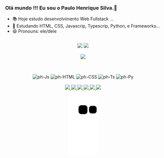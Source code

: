 ### Olá mundo !!! Eu sou o Paulo Henrique Silva.🖖
- 📚 Hoje estudo desenvolvimento Web Fullstack ...
- 🚀 Estudando HTML, CSS, Javascrip, Typescrip, Python, e Frameworks...
- 😄 Pronouns: ele/dele
##
<div align="center">
  <img height="180em" src="https://github-readme-stats.vercel.app/api?username=phdevlpr&show_icons=true&theme=dracula&include_all_commits=true&count_private=true"/>
  <img height="180em" src="https://github-readme-stats.vercel.app/api/top-langs/?username=phdevlpr&layout=compact&langs_count=16&theme=dracula"/><br><br>
  <img width="910em" src="https://c.tenor.com/3bTxZ4HdrysAAAAC/pixels-neon.gif"/>
</div>

##

<div align="center"><br>
  <img alt="ph-Js" height="30" width="40" src="https://cdn.jsdelivr.net/gh/devicons/devicon/icons/javascript/javascript-original.svg"/>
  <img alt="ph-HTML" height="30" width="40" src="https://cdn.jsdelivr.net/gh/devicons/devicon/icons/html5/html5-original.svg"/>
  <img alt="ph-CSS" height="30" width="40" src="https://cdn.jsdelivr.net/gh/devicons/devicon/icons/css3/css3-original.svg"/>
  <img alt="ph-Ts" height="30" width="40" src="https://cdn.jsdelivr.net/gh/devicons/devicon/icons/typescript/typescript-original.svg"/>
  <img alt="ph-Py" height="30" width="40" src="https://cdn.jsdelivr.net/gh/devicons/devicon/icons/python/python-original.svg"/>
</div>

<div align="center"><br>
  <a href="https://www.instagram.com/ph.dvlpr/" target="_blank">
    <img src="https://img.shields.io/badge/Instagram-E4405F?style=for-the-badge&logo=instagram&logoColor=white" target="_blank">
  </a>
  <a href="https://www.facebook.com/phdevlpr/" target="_blank">
    <img src="https://img.shields.io/badge/Facebook-1877F2?style=for-the-badge&logo=facebook&logoColor=white" target="_blank">
  </a>
  <a href="https://www.linkedin.com/in/paulohenriquedev/" target="_blank">
    <img src="https://img.shields.io/badge/LinkedIn-0077B5?style=for-the-badge&logo=linkedin&logoColor=white" target="_blank">
  </a>
  <a href="https://www.reddit.com/user/phdevlpr" target="_blank">
    <img src="https://img.shields.io/badge/Reddit-FF4500?style=for-the-badge&logo=reddit&logoColor=white" target="_blank">
  </a>
  <a href="https://wa.me/5535988768586/" target="_blank">
    <img src="https://img.shields.io/badge/WhatsApp-25D366?style=for-the-badge&logo=whatsapp&logoColor=white" target="_blank">
  </a>
  <a href="https://open.spotify.com/user/313u4hktswu3kra7qlplypchf64y" target="_blank">
    <img src="https://img.shields.io/badge/Spotify-1ED760?&style=for-the-badge&logo=spotify&logoColor=white" target="_blank">
  </a>
  
  ![Snake animation](https://github.com/phdevlpr/phdevlpr/blob/output/github-contribution-grid-snake.svg)
  
</div>

##
